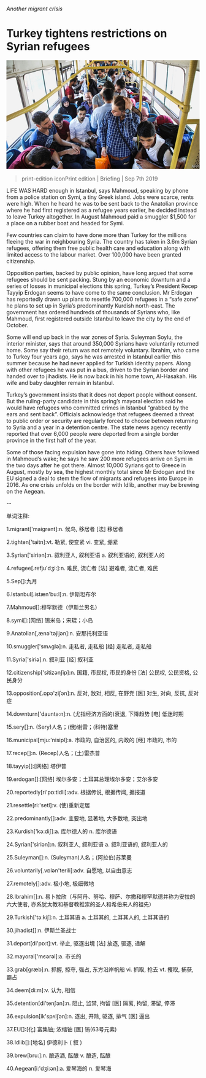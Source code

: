 ###### Another migrant crisis

# Turkey tightens restrictions on Syrian refugees 

![image](images/20190907_FBP002_0.jpg) 

> print-edition iconPrint edition | Briefing | Sep 7th 2019 

LIFE WAS HARD enough in Istanbul, says Mahmoud, speaking by phone from a police station on Symi, a tiny Greek island. Jobs were scarce, rents were high. When he heard he was to be sent back to the Anatolian province where he had first registered as a refugee years earlier, he decided instead to leave Turkey altogether. In August Mahmoud paid a smuggler $1,500 for a place on a rubber boat and headed for Symi. 

Few countries can claim to have done more than Turkey for the millions fleeing the war in neighbouring Syria. The country has taken in 3.6m Syrian refugees, offering them free public health care and education along with limited access to the labour market. Over 100,000 have been granted citizenship. 

Opposition parties, backed by public opinion, have long argued that some refugees should be sent packing. Stung by an economic downturn and a series of losses in municipal elections this spring, Turkey’s President Recep Tayyip Erdogan seems to have come to the same conclusion. Mr Erdogan has reportedly drawn up plans to resettle 700,000 refugees in a “safe zone” he plans to set up in Syria’s predominantly Kurdish north-east. The government has ordered hundreds of thousands of Syrians who, like Mahmoud, first registered outside Istanbul to leave the city by the end of October. 

Some will end up back in the war zones of Syria. Suleyman Soylu, the interior minister, says that around 350,000 Syrians have voluntarily returned home. Some say their return was not remotely voluntary. Ibrahim, who came to Turkey four years ago, says he was arrested in Istanbul earlier this summer because he had never applied for Turkish identity papers. Along with other refugees he was put in a bus, driven to the Syrian border and handed over to jihadists. He is now back in his home town, Al-Hasakah. His wife and baby daughter remain in Istanbul. 

Turkey’s government insists that it does not deport people without consent. But the ruling-party candidate in this spring’s mayoral election said he would have refugees who committed crimes in Istanbul “grabbed by the ears and sent back”. Officials acknowledge that refugees deemed a threat to public order or security are regularly forced to choose between returning to Syria and a year in a detention centre. The state news agency recently reported that over 6,000 people were deported from a single border province in the first half of the year. 

Some of those facing expulsion have gone into hiding. Others have followed in Mahmoud’s wake; he says he saw 200 more refugees arrive on Symi in the two days after he got there. Almost 10,000 Syrians got to Greece in August, mostly by sea, the highest monthly total since Mr Erdogan and the EU signed a deal to stem the flow of migrants and refugees into Europe in 2016. As one crisis unfolds on the border with Idlib, another may be brewing on the Aegean. 

-- 

 单词注释:

1.migrant['maigrәnt]:n. 候鸟, 移居者 [法] 移居者 

2.tighten['taitn]:vt. 勒紧, 使变紧 vi. 变紧, 绷紧 

3.Syrian['siriәn]:n. 叙利亚人, 叙利亚语 a. 叙利亚语的, 叙利亚人的 

4.refugee[.refju'dʒi:]:n. 难民, 流亡者 [法] 避难者, 流亡者, 难民 

5.Sep[]:九月 

6.Istanbul[.istæn'bu:l]:n. 伊斯坦布尔 

7.Mahmoud[]:穆罕默德（伊斯兰男名） 

8.symi[]:[网络] 锡米岛；宋琨；小岛 

9.Anatolian[,ænә'tәjljәn]:n. 安那托利亚语 

10.smuggler['smʌglә]:n. 走私者, 走私船 [经] 走私者, 走私船 

11.Syria['siriә]:n. 叙利亚 [经] 叙利亚 

12.citizenship['sitizәnʃip]:n. 国籍, 市民权, 市民的身份 [法] 公民权, 公民资格, 公民身分 

13.opposition[.ɒpә'ziʃәn]:n. 反对, 敌对, 相反, 在野党 [医] 对生, 对向, 反抗, 反对症 

14.downturn['dauntә:n]:n. (尤指经济方面的)衰退, 下降趋势 [电] 低迷时期 

15.sery[]:n. (Sery)人名；(俄)谢雷；(科特)塞里 

16.municipal[mju:'nisipl]:a. 市政的, 自治区的, 内政的 [经] 市政的, 市的 

17.recep[]:n. (Recep)人名；(土)雷杰普 

18.tayyip[]:[网络] 塔伊普 

19.erdogan[]:[网络] 埃尔多安；土耳其总理埃尔多安；艾尔多安 

20.reportedly[ri'pɒ:tidli]:adv. 根据传说, 根据传闻, 据报道 

21.resettle[ri:'setl]:v. (使)重新定居 

22.predominantly[]:adv. 主要地, 显著地, 大多数地, 突出地 

23.Kurdish['kә:diʃ]:a. 库尔德人的 n. 库尔德语 

24.Syrian['siriәn]:n. 叙利亚人, 叙利亚语 a. 叙利亚语的, 叙利亚人的 

25.Suleyman[]:n. (Suleyman)人名；(阿拉伯)苏莱曼 

26.voluntarily[.vɒlәn'terili]:adv. 自愿地, 以自由意志 

27.remotely[]:adv. 极小地, 极细微地 

28.Ibrahim[]:n. 易卜拉欣（与阿丹、努哈、穆萨、尔撒和穆罕默德并称为安拉的六大使者, 亦系犹太教和基督教推崇的圣人和希伯来人的祖先） 

29.Turkish['tә:kiʃ]:n. 土耳其语 a. 土耳其的, 土耳其人的, 土耳其语的 

30.jihadist[]:n. 伊斯兰圣战士 

31.deport[di'pɒ:t]:vt. 举止, 驱逐出境 [法] 放逐, 驱逐, 递解 

32.mayoral['mєәrәl]:a. 市长的 

33.grab[græb]:n. 抓握, 掠夺, 强占, 东方沿岸帆船 vi. 抓取, 抢去 vt. 攫取, 捕获, 霸占 

34.deem[di:m]:v. 认为, 相信 

35.detention[di'tenʃәn]:n. 阻止, 监禁, 拘留 [医] 隔离, 拘留, 滞留, 停滞 

36.expulsion[ik'spʌlʃәn]:n. 逐出, 开除, 驱逐, 排气 [医] 逼出 

37.EU[]:[化] 富集铀; 浓缩铀 [医] 铕(63号元素) 

38.Idlib[]:[地名] 伊德利卜 ( 叙 ) 

39.brew[bru:]:n. 酿造酒, 酝酿 v. 酿造, 酝酿 

40.Aegean[i:'dʒi:әn]:a. 爱琴海的 n. 爱琴海 

